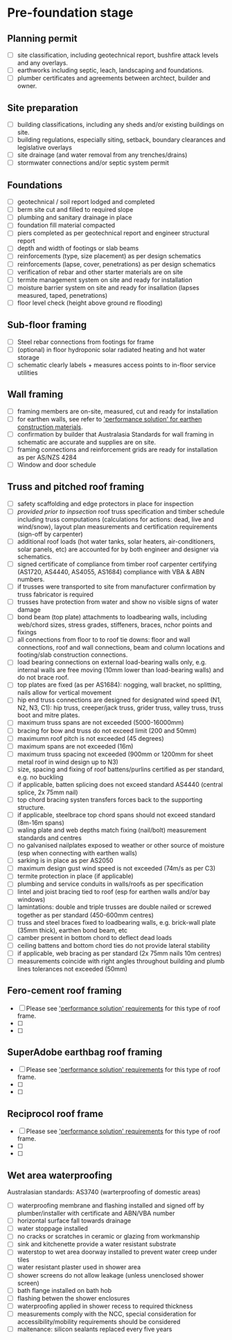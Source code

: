 # Pre-foundation stage

## Planning permit
  - [ ] site classification, including geotechnical report, bushfire attack levels and any overlays.
  - [ ] earthworks including septic, leach, landscaping and foundations.
  - [ ] plumber certificates and agreements between archtect, builder and owner.

## Site preparation
  -  [ ] building classifications, including any sheds and/or existing buildings on site.
  -  [ ] building regulations, especially siting, setback, boundary clearances and legislative overlays
  -  [ ] site drainage (and water removal from any trenches/drains)
  -  [ ] stormwater connections and/or septic system permit

## Foundations
  -  [ ] geotechnical / soil report lodged and completed
  -  [ ] berm site cut and filled to required slope
  -  [ ] plumbing and sanitary drainage in place
  -  [ ] foundation fill material compacted
  -  [ ] piers completed as per geotechnical report and engineer structural report
  -  [ ] depth and width of footings or slab beams
  -  [ ] reinforcements (type, size placement) as per design schematics
  -  [ ] reinforcements (lapse, cover, penetrations) as per design schematics
  -  [ ] verification of rebar and other starter materials are on site
  -  [ ] termite management system on site and ready for installation
  -  [ ] moisture barrier system on site and ready for insallation (lapses measured, taped, penetrations)
  -  [ ] floor level check (height above ground re flooding)

## Sub-floor framing
  - [ ] Steel rebar connections from footings for frame
  - [ ] (optional) in floor hydroponic solar radiated heating and hot water storage
  - [ ] schematic clearly labels + measures access points to in-floor service utilities

## Wall framing
  - [ ] framing members are on-site, measured, cut and ready for installation
  - [ ] for earthen walls, see refer to ['performance solution' for earthen construction materials](https://github.com/earthsteading/performance-solutions).
  - [ ] confirmation by builder that Australasia Standards for wall framing in schematic are accurate and supplies are on site.
  - [ ] framing connections and reinforcement grids are ready for installation as per AS/NZS 4284
  - [ ] Window and door schedule 

## Truss and pitched roof framing
  -  [ ] safety scaffolding and edge protectors in place for inspection
  -  [ ] _provided prior to inpsection_ roof truss specification and timber schedule including truss computations (calculations for actions: dead, live and wind/snow), layout plan measurements and certification requirements (sign-off by carpenter)
  -  [ ] additional roof loads (hot water tanks, solar heaters, air-conditioners, solar panels, etc) are accounted for by both engineer and designer via schematics.
  -  [ ] signed certificate of compliance from timber roof carpenter certifying (AS1720, AS4440, AS4055, AS1684) compliance with VBA & ABN numbers.
  -  [ ] if trusses were transported to site from manufacturer confirmation by truss fabricator is required
  -  [ ] trusses have protection from water and show no visible signs of water damage
  -  [ ] bond beam (top plate) attachments to loadbearing walls, including web/chord sizes, stress grades, stiffeners, braces, nchor points and fixings
  -  [ ] all connections from floor to to roof tie downs: floor and wall connections, roof and wall connections, beam and column locations and footing/slab construction connections.  
  -  [ ] load bearing connections on external load-bearing walls only, e.g. internal walls are free moving (10mm lower than load-bearing walls) and do not brace roof.
  -  [ ] top plates are fixed (as per AS1684): nogging, wall bracket, no splitting, nails allow for vertical movement
  -  [ ] hip end truss connections are designed for designated wind speed (N1, N2, N3, C1): hip truss, creeper/jack truss, grider truss, valley truss, truss boot and mitre plates.
  -  [ ] maximum truss spans are not exceeded (5000-16000mm)
  -  [ ] bracing for bow and truss do not exceed limit (200 and 50mm)
  -  [ ] maximumn roof pitch is not exceeded (45 degrees)
  -  [ ] maximum spans are not exceeded (16m)
  -  [ ] maximum truss spacing not exceeded (900mm or 1200mm for sheet metal roof in wind design up to N3)
  -  [ ] size, spacing and fixing of roof battens/purlins certified as per standard, e.g. no buckling
  -  [ ] if applicable, batten splicing does not exceed standard AS4440 (central splice, 2x 75mm nail)
  -  [ ] top chord bracing systen transfers forces back to the supporting structure.
  -  [ ] if applicable, steelbrace top chord spans should not exceed standard (8m-16m spans)
  -  [ ] waling plate and web depths match fixing (nail/bolt) measurement standards and centres
  -  [ ] no galvanised nailplates exposed to weather or other source of moisture (esp when connecting with earthen walls)
  -  [ ] sarking is in place as per AS2050
  -  [ ] maximum design gust wind speed is not exceeded (74m/s as per C3)
  -  [ ] termite protection in place (if applicable)
  -  [ ] plumbing and service conduits in walls/roofs as per specification
  -  [ ] lintel and joist bracing tied to roof (esp for earthen walls and/or bay windows)
  -  [ ] lamintations: double and triple trusses are double nailed or screwed together as per standard (450-600mm centres)
  -  [ ] truss and steel braces fixed to loadbearing walls, e.g. brick-wall plate (35mm thick), earthen bond beam, etc
  -  [ ] camber present in bottom chord to deflect dead loads
  -  [ ] ceiling battens and bottom chord ties do not provide lateral stability
  -  [ ] if applicable, web bracing as per standard (2x 75mm nails 10m centres)
  -  [ ] measurements coincide with right angles throughout building and plumb lines tolerances not exceeded (50mm)

## Fero-cement roof framing
  -  [ ] Please see ['performance solution' requirements]((https://github.com/earthsteading/performance-solutions)) for this type of roof frame.
  -  [ ] 
  -  [ ] 
 
## SuperAdobe earthbag roof framing
  -  [ ] Please see ['performance solution' requirements]((https://github.com/earthsteading/performance-solutions)) for this type of roof frame.
  -  [ ] 
  -  [ ] 

## Reciprocol roof frame
  -  [ ] Please see ['performance solution' requirements]((https://github.com/earthsteading/performance-solutions)) for this type of roof frame.
  -  [ ] 
  -  [ ] 

## Wet area waterproofing
Australasian standards: AS3740 (warterproofing of domestic areas)
  -  [ ] waterproofing membrane and flashing installed and signed off by plumber/installer with certificate and ABN/VBA number
  -  [ ] horizontal surface fall towards drainage
  -  [ ] water stoppage installed
  -  [ ] no cracks or scratches in ceramic or glazing from workmanship
  -  [ ] sink and kitchenette provide a water resistant substrate
  -  [ ] waterstop to wet area doorway installed to prevent water creep under tiles
  -  [ ] water resistant plaster used in shower area
  -  [ ] shower screens do not allow leakage (unless unenclosed shower screen)
  -  [ ] bath flange installed on bath hob
  -  [ ] flashing betwen the shower enclosures
  -  [ ] waterproofing applied in shower recess to required thickness
  -  [ ] measurements comply with the NCC, special consideration for accessibility/mobility requirements should be considered
  -  [ ] maitenance: silicon sealants replaced every five years
